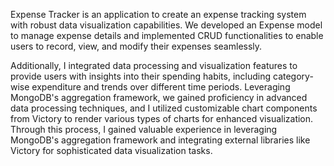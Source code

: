 
Expense Tracker is an application to create an expense tracking system with robust data visualization capabilities.
We developed an Expense model to manage expense details and implemented CRUD functionalities to enable users to record, view, and modify their expenses seamlessly.

Additionally, I integrated data processing and visualization features to provide users with insights into their spending habits, including category-wise expenditure and trends over different time periods.
Leveraging MongoDB's aggregation framework, we gained proficiency in advanced data processing techniques, and I utilized customizable chart components from Victory to render various types of charts for enhanced visualization.
Through this process, I gained valuable experience in leveraging MongoDB's aggregation framework and integrating external libraries like Victory for sophisticated data visualization tasks. 
